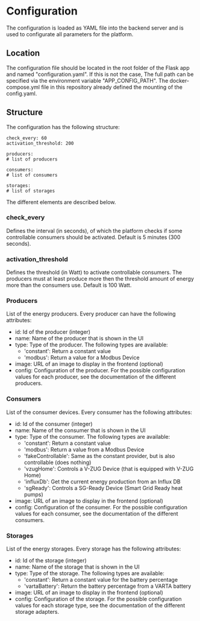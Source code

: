 # Configuration

The configuration is loaded as YAML file into the backend server and is used
to configurate all parameters for the platform.


## Location

The configuration file should be located in the root folder of the Flask app and
named "configuration.yaml". If this is not the case, The full path can be specified
via the environment variable "APP_CONFIG_PATH". The docker-compose.yml file in
this repository already defined the mounting of the config.yaml.


## Structure

The configuration has the following structure:
```
check_every: 60
activation_threshold: 200

producers:
# list of producers

consumers:
# list of consumers

storages:
# list of storages
```

The different elements are described below.


### check_every

Defines the interval (in seconds), of which the platform checks if some
controllable consumers should be activated. Default is 5 minutes (300 seconds).


### activation_threshold

Defines the threshold (in Watt) to activate controllable consumers. The producers
must at least produce more then the threshold amount of energy more than the
consumers use. Default is 100 Watt.


### Producers

List of the energy producers. Every producer can have the following attributes:

* id: Id of the producer (integer)
* name: Name of the producer that is shown in the UI
* type: Type of the producer. The following types are available:
  * 'constant': Return a constant value
  * 'modbus': Return a value for a Modbus Device
* image: URL of an image to display in the frontend (optional)
* config: Configuration of the producer. For the possible configuration values for each
  producer, see the documentation of the different producers.


### Consumers

List of the consumer devices. Every consumer has the following attributes:

* id: Id of the consumer (integer)
* name: Name of the consumer that is shown in the UI
* type: Type of the consumer. The following types are available:
  * 'constant': Return a constant value
  * 'modbus': Return a value from a Modbus Device
  * 'fakeControllable': Same as the constant provider, but is also controllable (does nothing)
  * 'vzugHome': Controls a V-ZUG Device (that is equipped with V-ZUG Home)
  * 'influxDb': Get the current energy production from an Influx DB
  * 'sgReady': Controls a SG-Ready Device (Smart Grid Ready heat pumps)
* image: URL of an image to display in the frontend (optional)
* config: Configuration of the consumer. For the possible configuration values for each
  consumer, see the documentation of the different consumers.


### Storages

List of the energy storages. Every storage has the following attributes:

* id: Id of the storage (integer)
* name: Name of the storage that is shown in the UI
* type: Type of the storage. The following types are available:
  * 'constant': Return a constant value for the battery percentage
  * 'vartaBattery': Return the battery percentage from a VARTA battery
* image: URL of an image to display in the frontend (optional)
* config: Configuration of the storage. For the possible configuration values for each
  storage type, see the documentation of the different storage adapters.
